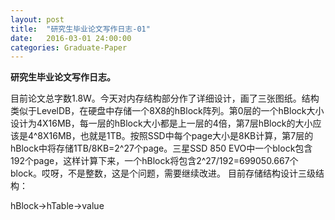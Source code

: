 ```yaml
---
layout: post
title:  "研究生毕业论文写作日志-01"
date:   2016-03-01 24:00:00
categories: Graduate-Paper
---
```

<strong>研究生毕业论文写作日志。</strong>
<p>目前论文总字数1.8W。今天对内存结构部分作了详细设计，画了三张图纸。结构类似于LevelDB，在硬盘中存储一个8X8的hBlock阵列。第0层的一个hBlock大小设计为4X16MB，每一层的hBlock大小都是上一层的4倍，第7层hBlock的大小应该是4^8X16MB，也就是1TB。按照SSD中每个page大小是8KB计算，第7层的hBlock中将存储1TB/8KB=2^27个page。三星SSD 850 EVO中一个block包含192个page，这样计算下来，一个hBlock将包含2^27/192=699050.667个block。哎呀，不是整数，这是个问题，需要继续改进。
目前存储结构设计三级结构：</p>
hBlock->hTable->value
